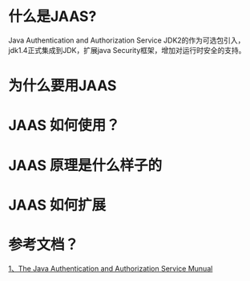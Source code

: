 # 什么是JAAS?
   Java Authentication and Authorization Service JDK2的作为可选包引入，jdk1.4正式集成到JDK，扩展java Security框架，增加对运行时安全的支持。
 
# 为什么要用JAAS

# JAAS 如何使用？

# JAAS 原理是什么样子的

# JAAS 如何扩展

# 参考文档？
[1、The Java Authentication and Authorization Service Munual](https://docs.oracle.com/javase/8/docs/technotes/guides/security/jaas/JAASRefGuide.html)
